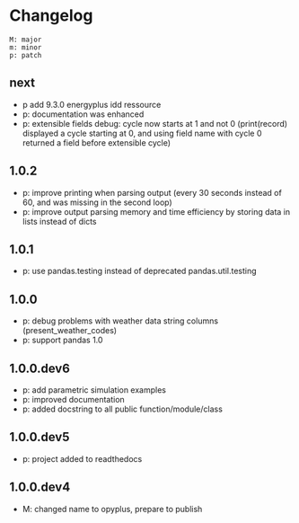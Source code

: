 # Changelog

    M: major
    m: minor
    p: patch

## next
* p add 9.3.0 energyplus idd ressource
* p: documentation was enhanced
* p: extensible fields debug: cycle now starts at 1 and not 0 (print(record) displayed a cycle starting at 0, and using 
field name with cycle 0 returned a field before extensible cycle)

## 1.0.2
* p: improve printing when parsing output (every 30 seconds instead of 60, and was missing in the second loop)
* p: improve output parsing memory and time efficiency by storing data in lists instead of dicts

## 1.0.1
* p: use pandas.testing instead of deprecated pandas.util.testing

## 1.0.0
* p: debug problems with weather data string columns (present_weather_codes)
* p: support pandas 1.0

## 1.0.0.dev6
* p: add parametric simulation examples
* p: improved documentation
* p: added docstring to all public function/module/class

## 1.0.0.dev5
* p: project added to readthedocs

## 1.0.0.dev4
* M: changed name to opyplus, prepare to publish
